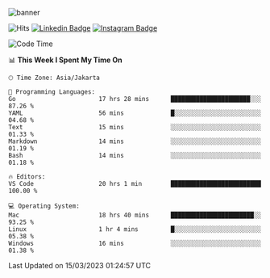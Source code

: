 ![banner](https://readme-typing-svg.herokuapp.com/?lines=Hello,+There!+👋;This+is+ryanbekhen....;Nice+to+meet+you!&center=false)

![Hits](https://hits.seeyoufarm.com/api/count/incr/badge.svg?url=https%3A%2F%2Fgithub.com%2Fryanbekhen%2Fhit-counter&count_bg=%2379C83D&title_bg=%23555555&icon=github.svg&icon_color=%23E7E7E7&title=Provile+views&edge_flat=true)
[![Linkedin Badge](https://img.shields.io/badge/-LinkedIn-0e76a8?style=flat-square&logo=Linkedin&logoColor=white)](https://linkedin.com/in/ryanbekhen)
[![Instagram Badge](https://img.shields.io/badge/-Instagram-e4405f?style=flat-square&logo=Instagram&logoColor=white)](https://instagram.com/ryanbekhen.dev/)

<!--START_SECTION:waka-->
![Code Time](http://img.shields.io/badge/Code%20Time-207%20hrs%2028%20mins-blue)

📊 **This Week I Spent My Time On** 

```text
🕑︎ Time Zone: Asia/Jakarta

💬 Programming Languages: 
Go                       17 hrs 28 mins      ██████████████████████░░░   87.26 % 
YAML                     56 mins             █░░░░░░░░░░░░░░░░░░░░░░░░   04.68 % 
Text                     15 mins             ░░░░░░░░░░░░░░░░░░░░░░░░░   01.33 % 
Markdown                 14 mins             ░░░░░░░░░░░░░░░░░░░░░░░░░   01.19 % 
Bash                     14 mins             ░░░░░░░░░░░░░░░░░░░░░░░░░   01.18 % 

🔥 Editors: 
VS Code                  20 hrs 1 min        █████████████████████████   100.00 % 

💻 Operating System: 
Mac                      18 hrs 40 mins      ███████████████████████░░   93.25 % 
Linux                    1 hr 4 mins         █░░░░░░░░░░░░░░░░░░░░░░░░   05.38 % 
Windows                  16 mins             ░░░░░░░░░░░░░░░░░░░░░░░░░   01.38 % 
```


 Last Updated on 15/03/2023 01:24:57 UTC
<!--END_SECTION:waka-->

